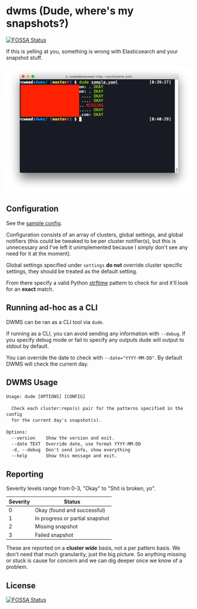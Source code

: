 # dwms (Dude, where's my snapshots?)
[![FOSSA Status](https://app.fossa.io/api/projects/git%2Bgithub.com%2FBattleroid%2Fdwms.svg?type=shield)](https://app.fossa.io/projects/git%2Bgithub.com%2FBattleroid%2Fdwms?ref=badge_shield)


If this is yelling at you, something is wrong with Elasticsearch and your snapshot stuff.

<p align="center"><img src="example.png" alt="example output"></p>

## Configuration

See the [sample config](config.yaml).

Configuration consists of an array of clusters, global settings, and global notifiers (this could be tweaked to be per cluster notifier(s), but this is unnecessary and I've left it unimplemented because I simply don't see any need for it at the moment).

Global settings specified under `settings` **do not** override cluster specific settings, they should be treated as the default setting.

From there specify a valid Python [strftime][] pattern to check for and it'll look for an **exact** match.

## Running ad-hoc as a CLI

DWMS can be ran as a CLI tool via `dude`.

If running as a CLI, you can avoid sending any information with `--debug`. If you specify debug mode or fail to specify any outputs dude will output to stdout by default.

You can override the date to check with `--date="YYYY-MM-DD"`. By default DWMS will check the current day.

## DWMS Usage

```
Usage: dude [OPTIONS] [CONFIG]

  Check each cluster:repo(s) pair for the patterns specified in the config
  for the current day's snapshot(s).

Options:
  --version    Show the version and exit.
  --date TEXT  Override date, use format YYYY-MM-DD
  -d, --debug  Don't send info, show everything
  --help       Show this message and exit.
```

## Reporting

Severity levels range from 0-3, "Okay" to "Shit is broken, yo".

Severity | Status
--- | ---
0 | Okay (found and successful)
1 | In progress or partial snapshot
2 | Missing snapshot
3 | Failed snapshot

These are reported on a **cluster wide** basis, not a per pattern basis. We don't need that much granularity, just the big picture. So anything missing or stuck is cause for concern and we can dig deeper once we know of a problem.

[strftime]: https://docs.python.org/3/library/datetime.html#strftime-and-strptime-behavior


## License
[![FOSSA Status](https://app.fossa.io/api/projects/git%2Bgithub.com%2FBattleroid%2Fdwms.svg?type=large)](https://app.fossa.io/projects/git%2Bgithub.com%2FBattleroid%2Fdwms?ref=badge_large)